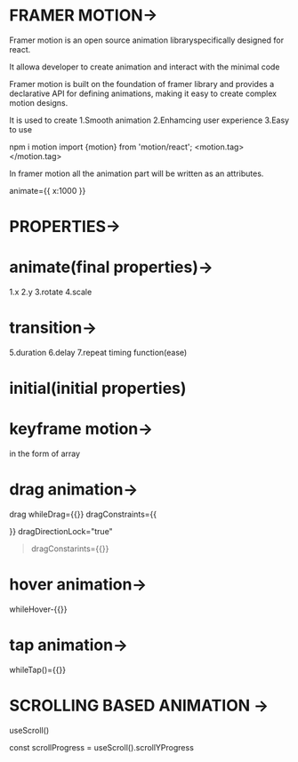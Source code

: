 # FRAMER MOTION->
Framer motion is an open source animation libraryspecifically designed for react.

It allowa developer to create animation and interact with the minimal code 

Framer motion is built on the foundation of framer library and provides a declarative API for defining animations, making it easy to create complex motion designs.

It is used to create 
1.Smooth animation
2.Enhamcing user experience
3.Easy to use


npm i motion 
import {motion} from 'motion/react';
<motion.tag>     </motion.tag>

In framer motion all the animation part will be written as an attributes.

animate={{
        x:1000
      }}

# PROPERTIES->
# animate(final properties)->
1.x
2.y
3.rotate
4.scale  

# transition->
5.duration
6.delay
7.repeat 
timing function(ease)  

# initial(initial properties)

# keyframe motion-> 
in the form of array

# drag animation->
drag
whileDrag={{}}
dragConstraints={{

}}
dragDirectionLock="true"

> dragConstarints={{}}
# hover animation->
whileHover-{{}}

# tap animation->
whileTap()={{}}


# SCROLLING BASED ANIMATION ->
useScroll()

const scrollProgress = useScroll().scrollYProgress
